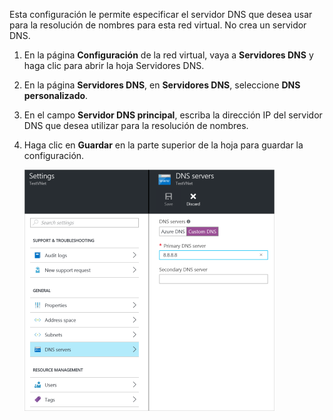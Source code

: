 Esta configuración le permite especificar el servidor DNS que desea usar para la resolución de nombres para esta red virtual. No crea un servidor DNS.

1. En la página **Configuración** de la red virtual, vaya a **Servidores DNS** y haga clic para abrir la hoja Servidores DNS.
2. En la página **Servidores DNS**, en **Servidores DNS**, seleccione **DNS personalizado**.
3. En el campo **Servidor DNS principal**, escriba la dirección IP del servidor DNS que desea utilizar para la resolución de nombres.
4. Haga clic en **Guardar** en la parte superior de la hoja para guardar la configuración.
   
    ![DNS personalizado](./media/vpn-gateway-add-dns-rm-portal/customdns400.png)

<!---HONumber=AcomDC_0406_2016-->